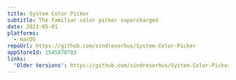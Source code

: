 ```yaml
---
title: System Color Picker
subtitle: The familiar color picker supercharged
date: 2021-05-01
platforms:
  - macOS
repoUrl: https://github.com/sindresorhus/System-Color-Picker
appStoreId: 1545870783
links:
  'Older Versions': https://github.com/sindresorhus/System-Color-Picker#download
---
```

